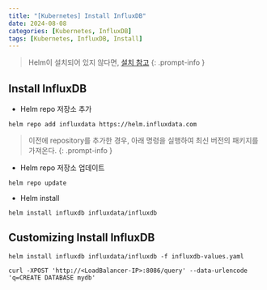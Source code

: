 ```yaml
---
title: "[Kubernetes] Install InfluxDB"
date: 2024-08-08
categories: [Kubernetes, InfluxDB]
tags: [Kubernetes, InfluxDB, Install]
---
```


> Helm이 설치되어 있지 않다면, [설치 참고](https://kyungryeol-yoon.github.io/posts/kubernetes-install-helm/)
{: .prompt-info }

## Install InfluxDB
- Helm repo 저장소 추가
```shell
helm repo add influxdata https://helm.influxdata.com
```
> 이전에 repository를 추가한 경우, 아래 명령을 실행하여 최신 버전의 패키지를 가져온다.
{: .prompt-info }

- Helm repo 저장소 업데이트
```shell
helm repo update
```

- Helm install
```shell
helm install influxdb influxdata/influxdb
```

## Customizing Install InfluxDB
```shell
helm install influxdb influxdata/influxdb -f influxdb-values.yaml
```


```shell
curl -XPOST 'http://<LoadBalancer-IP>:8086/query' --data-urlencode 'q=CREATE DATABASE mydb'
```